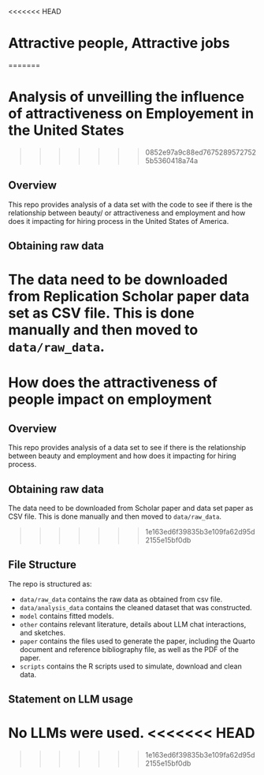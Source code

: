 <<<<<<< HEAD

# Attractive people, Attractive jobs
=======
# Analysis of unveilling the influence of attractiveness on Employement in the United States
>>>>>>> 0852e97a9c88ed76752895727525b5360418a74a

## Overview

This repo provides analysis of a data set with the code to see if there is the relationship between beauty/ or attractiveness and employment and how does it impacting for hiring process in the United States of America.

## Obtaining raw data
The data need to be downloaded from Replication Scholar paper data set as CSV file. This is done manually and then moved to `data/raw_data`.
=======
# How does the attractiveness of people impact on employment

## Overview

This repo provides analysis of a data set to see if there is the relationship between beauty and employment and how does it impacting for hiring process.

## Obtaining raw data
The data need to be downloaded from Scholar paper and data set paper as CSV file. This is done manually and then moved to `data/raw_data`.
>>>>>>> 1e163ed6f39835b3e109fa62d95d2155e15bf0db

## File Structure

The repo is structured as:

-   `data/raw_data` contains the raw data as obtained from csv file.
-   `data/analysis_data` contains the cleaned dataset that was constructed.
-   `model` contains fitted models. 
-   `other` contains relevant literature, details about LLM chat interactions, and sketches.
-   `paper` contains the files used to generate the paper, including the Quarto document and reference bibliography file, as well as the PDF of the paper. 
-   `scripts` contains the R scripts used to simulate, download and clean data.


## Statement on LLM usage

No LLMs were used.
<<<<<<< HEAD
=======

>>>>>>> 1e163ed6f39835b3e109fa62d95d2155e15bf0db
